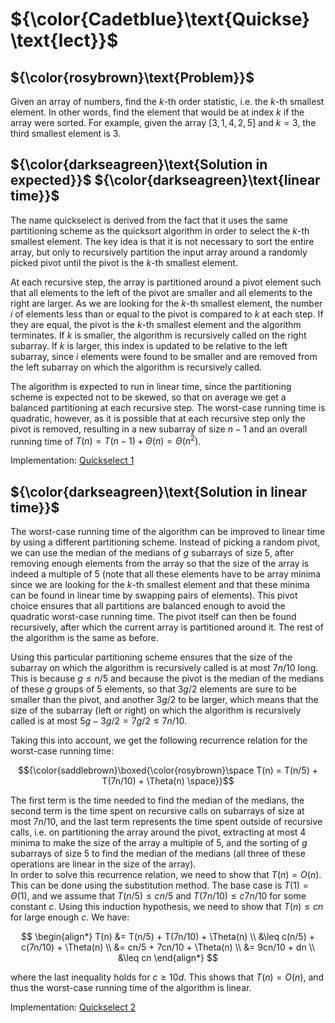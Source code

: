 # ${\color{Cadetblue}\text{Quickse} \text{lect}}$

## ${\color{rosybrown}\text{Problem}}$

Given an array of numbers, find the $k$-th order statistic, i.e. the $k$-th smallest element. In other words, find the element that would be at index $k$ if the array were sorted. For example, given the array $[3, 1, 4, 2, 5]$ and $k = 3$, the third smallest element is 3.

## ${\color{darkseagreen}\text{Solution in expected}}$ ${\color{darkseagreen}\text{linear time}}$

The name quickselect is derived from the fact that it uses the same partitioning scheme as the quicksort algorithm in order to select the $k$-th smallest element. The key idea is that it is not necessary to sort the entire array, but only to recursively partition the input array around a randomly picked pivot until the pivot is the $k$-th smallest element.

At each recursive step, the array is partitioned around a pivot element such that all elements to the left of the pivot are smaller and all elements to the right are larger. As we are looking for the $k$-th smallest element, the number $i$ of elements less than or equal to the pivot is compared to $k$ at each step. If they are equal, the pivot is the $k$-th smallest element and the algorithm terminates. If $k$ is smaller, the algorithm is recursively called on the right subarray. If $k$ is larger, this index is updated to be relative to the left subarray, since $i$ elements were found to be smaller and are removed from the left subarray on which the algorithm is recursively called.

The algorithm is expected to run in linear time, since the partitioning scheme is expected not to be skewed, so that on average we get a balanced partitioning at each recursive step. The worst-case running time is quadratic, however, as it is possible that at each recursive step only the pivot is removed, resulting in a new subarray of size $n - 1$ and an overall running time of $T(n) = T(n - 1) + \Theta(n) = \Theta(n^2)$.

Implementation: [Quickselect 1](https://github.com/pl3onasm/AADS/blob/main/algorithms/divide-and-conquer/quickselect/qselect-1.c)

## ${\color{darkseagreen}\text{Solution in linear time}}$

The worst-case running time of the algorithm can be improved to linear time by using a different partitioning scheme. Instead of picking a random pivot, we can use the median of the medians of $g$ subarrays of size 5, after removing enough elements from the array so that the size of the array is indeed a multiple of 5 (note that all these elements have to be array minima since we are looking for the $k$-th smallest element and that these minima can be found in linear time by swapping pairs of elements). This pivot choice ensures that all partitions are balanced enough to avoid the quadratic worst-case running time. The pivot itself can then be found recursively, after which the current array is partitioned around it. The rest of the algorithm is the same as before.

Using this particular partitioning scheme ensures that the size of the subarray on which the algorithm is recursively called is at most $7n/10$ long. This is because $g \leq n/5$ and because the pivot is the median of the medians of these $g$ groups of 5 elements, so that $3g/2$ elements are sure to be smaller than the pivot, and another $3g/2$ to be larger, which means that the size of the subarray (left or right) on which the algorithm is recursively called is at most $5g - 3g/2 = 7g/2 \leq 7n/10$.

Taking this into account, we get the following recurrence relation for the worst-case running time:

$${\color{saddlebrown}\boxed{\color{rosybrown}\space T(n) = T(n/5) + T(7n/10) + \Theta(n) \space}}$$

The first term is the time needed to find the median of the medians, the second term is the time spent on recursive calls on subarrays of size at most $7n/10$, and the last term represents the time spent outside of recursive calls, i.e. on partitioning the array around the pivot, extracting at most 4 minima to make the size of the array a multiple of 5, and the sorting of $g$ subarrays of size 5 to find the median of the medians (all three of these operations are linear in the size of the array).  
In order to solve this recurrence relation, we need to show that $T(n) = O(n)$. This can be done using the substitution method. The base case is $T(1) = \Theta(1)$, and we assume that $T(n/5) \leq cn/5$ and $T(7n/10) \leq c7n/10$ for some constant $c$. Using this induction hypothesis, we need to show that $T(n) \leq cn$ for large enough $c$. We have:

$$
\begin{align*}
T(n) &= T(n/5) + T(7n/10) + \Theta(n) \\
&\leq c(n/5) + c(7n/10) + \Theta(n) \\
&= cn/5 + 7cn/10 + \Theta(n) \\
&= 9cn/10 + dn \\
&\leq cn
\end{align*}
$$

where the last inequality holds for $c \geq 10d$. This shows that $T(n) = O(n)$, and thus the worst-case running time of the algorithm is linear.

Implementation: [Quickselect 2](https://github.com/pl3onasm/AADS/blob/main/algorithms/divide-and-conquer/quickselect/qselect-2.c)
